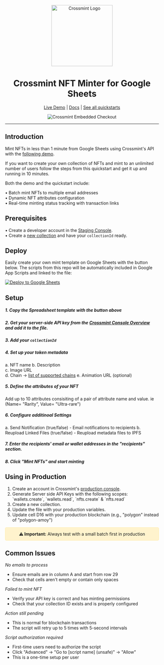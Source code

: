 <div align="center">

<img src="https://tan-odd-galliform-276.mypinata.cloud/ipfs/bafkreiehkgtumzfwi4zkdnhanmth6vpejqa2lsxk3teuu25csyeelv42bu" alt="Crossmint Logo" width="200">

# Crossmint NFT Minter for Google Sheets

[Live Demo](https://docs.google.com/spreadsheets/d/1HRgXotJTJ_ojE3RcgV9uzY0ya51YoSPDbEFarRPjMAc/edit?gid=0#gid=0) | [Docs](https://docs.crossmint.com/minting/introduction) | [See all quickstarts](https://www.crossmint.com/quickstarts)

![Crossmint Embedded Checkout](https://tan-odd-galliform-276.mypinata.cloud/ipfs/bafybeieizns63wosfik3rhorni5ghg2t3ctcorkjhdthcxndc6sjffxsxe)

</div>

---

## Introduction

Mint NFTs in less than 1 minute from Google Sheets using Crossmint's API with the [following demo](https://docs.google.com/spreadsheets/d/1HRgXotJTJ_ojE3RcgV9uzY0ya51YoSPDbEFarRPjMAc/edit?gid=0#gid=0).

If you want to create your own collection of NFTs and mint to an unlimited number of users follow the steps from this quickstart and get it up and running in 10 minutes.

Both the demo and the quickstart include: 

• Batch mint NFTs to multiple email addresses  
• Dynamic NFT attributes configuration  
• Real-time minting status tracking with transaction links  


## Prerequisites

• Create a developer account in the [Staging Console](https://staging.crossmint.com).  
• Create a [new collection](https://docs.crossmint.com/payments/guides/create-collection) and have your `collectionId` ready.  


## Deploy

Easily create your own mint template on Google Sheets with the button below. The scripts from this repo will be automatically included in Google App Scripts and linked to the file:

<a href="https://docs.google.com/spreadsheets/d/174WtEdkiDY1woPfUv0l_QdllaXUp0mWQj1-KTjsNhbQ/copy">
  <img src="https://img.shields.io/badge/Deploy%20to-Google%20Sheets-34A853?style=for-the-badge&logo=googlesheets&logoColor=white" alt="Deploy to Google Sheets">
</a>


## Setup

##### 1. Copy the Spreadsheet template with the button above

##### 2. Get your server-side API key from the [Crossmint Console Overview](https://staging.crossmint.com/console/overview) and add it to the file.

##### 3. Add your `collectionId`

##### 4. Set up your token metadata

a. NFT name 
b. Description  
c. Image URL  
d. Chain -> [list of supported chains](https://docs.crossmint.com/introduction/supported-chains)
e. Animation URL (optional)


##### 5. Define the attributes of your NFT

Add up to 10 attributes consisiting of a pair of attribute name and value. ie (Name= "Rarity", Value= "Ultra-rare")

##### 6. Configure additinoal Settings

a. Send Notification (true/false) - Email notifications to recipients
b. Reupload Linked Files (true/false) - Reupload metadata files to IPFS


##### 7. Enter the recipients' email or wallet addresses in the "recipients" section.


##### 8. Click "Mint NFTs" and start minting

## Using in Production


1. Create an account in Crossmint's [production console](https://www.crossmint.com/signin?callbackUrl=/console).
2. Generate Server side API Keys with the following scopes:
     <div>`wallets.create`, `wallets.read`, `nfts.create` & `nfts.read`</div>
3. Create a new collection.
4. Update the file with your production variables.
4. Update cell D16 with your production blockchain (e.g., "polygon" instead of "polygon-amoy")

<div align="center" style="background-color: #fff3cd; border: 1px solid #ffeaa7; border-radius: 4px; padding: 12px; margin: 16px 0;">
<strong>⚠️ Important:</strong> Always test with a small batch first in production
</div>



## Common Issues

*No emails to process*
- Ensure emails are in column A and start from row 29
- Check that cells aren't empty or contain only spaces

*Failed to mint NFT*
- Verify your API key is correct and has minting permissions
- Check that your collection ID exists and is properly configured

*Action still pending*
- This is normal for blockchain transactions
- The script will retry up to 5 times with 5-second intervals

*Script authorization required*
- First-time users need to authorize the script
- Click "Advanced" → "Go to [script name] (unsafe)" → "Allow"
- This is a one-time setup per user